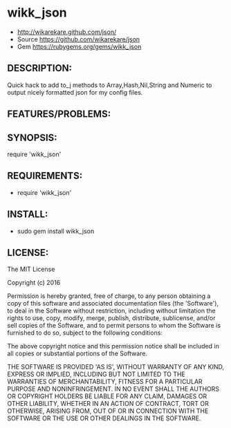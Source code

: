 # wikk_json

* http://wikarekare.github.com/json/
* Source https://github.com/wikarekare/json
* Gem https://rubygems.org/gems/wikk_json

## DESCRIPTION:

Quick hack to add to_j methods to Array,Hash,Nil,String and Numeric to output nicely formatted json for my config files.

## FEATURES/PROBLEMS:


## SYNOPSIS:

  require 'wikk_json'

## REQUIREMENTS:

* require 'wikk_json'

## INSTALL:

* sudo gem install wikk_json

## LICENSE:

The MIT License

Copyright (c) 2016

Permission is hereby granted, free of charge, to any person obtaining
a copy of this software and associated documentation files (the
'Software'), to deal in the Software without restriction, including
without limitation the rights to use, copy, modify, merge, publish,
distribute, sublicense, and/or sell copies of the Software, and to
permit persons to whom the Software is furnished to do so, subject to
the following conditions:

The above copyright notice and this permission notice shall be
included in all copies or substantial portions of the Software.

THE SOFTWARE IS PROVIDED 'AS IS', WITHOUT WARRANTY OF ANY KIND,
EXPRESS OR IMPLIED, INCLUDING BUT NOT LIMITED TO THE WARRANTIES OF
MERCHANTABILITY, FITNESS FOR A PARTICULAR PURPOSE AND NONINFRINGEMENT.
IN NO EVENT SHALL THE AUTHORS OR COPYRIGHT HOLDERS BE LIABLE FOR ANY
CLAIM, DAMAGES OR OTHER LIABILITY, WHETHER IN AN ACTION OF CONTRACT,
TORT OR OTHERWISE, ARISING FROM, OUT OF OR IN CONNECTION WITH THE
SOFTWARE OR THE USE OR OTHER DEALINGS IN THE SOFTWARE.
